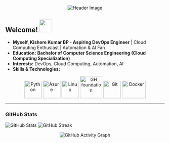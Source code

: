 <p align="center">
  <img src="https://capsule-render.vercel.app/api?type=waving&color=gradient&height=100&section=header&text=Hello,+It's+Kishore!&fontSize=40&animation=fadeIn&theme=snow" alt="Header Image"/>
</p> 

## Welcome! <img src="https://media.giphy.com/media/hvRJCLFzcasrR4ia7z/giphy.gif" width="40px">
- **Myself, Kishore Kumar BP - Aspiring DevOps Engineer** | Cloud Computing Enthusiast | Automation & AI Fan
- **Education:** **Bachelor of Computer Science Engineering (Cloud Computing Specialization)** 
- **Interests:** DevOps, Cloud Computing, Automation, AI  
- **Skills & Technologies:**
<p align="center"> <img src="https://cdn.jsdelivr.net/gh/devicons/devicon/icons/python/python-original.svg" alt="Python" width="55" height="55"/> <img src="https://cdn.jsdelivr.net/gh/devicons/devicon/icons/azure/azure-original.svg" alt="Azure" width="55" height="55"/> <img src="https://cdn.jsdelivr.net/gh/devicons/devicon/icons/linux/linux-original.svg" alt="Linux" width="55" height="55"/> <img
src="https://github.com/user-attachments/assets/70171794-53f7-4313-83d3-51a123b90d2a" alt="GH foundation" width="70" height="70"/> <img src="https://cdn.jsdelivr.net/gh/devicons/devicon/icons/git/git-original.svg" alt="Git" width="55" height="55"/> <img src="https://cdn.jsdelivr.net/gh/devicons/devicon/icons/docker/docker-original.svg" alt="Docker" width="75" height="55"/>  </p>

---

### GitHub Stats
![GitHub Stats](https://github-readme-stats.vercel.app/api?username=kishore-2&show_icons=true&theme=radical&cache_seconds=1800)
![GitHub Streak](https://github-readme-streak-stats.herokuapp.com/?user=kishore-2&theme=radical&date_format=M%20j%5B%2C%20Y%5D)

<p align="center">
  <img src="https://github-readme-activity-graph.vercel.app/graph?username=kishore-2&theme=react-dark" alt="GitHub Activity Graph"/>
</p>

<!--
### GitHub Foundations Certification
<div align="center" style="padding: 10px;">
  <a href="https://www.credly.com/badges/8d3949a8-6e4d-45c9-a316-177f36679296/public_url">
    <img src="https://github.com/user-attachments/assets/70171794-53f7-4313-83d3-51a123b90d2a" alt="GitHub Foundations Badge" width="150" style="border: 5px solid #fff; border-radius: 8px;" />
  </a>
</div>
###  Featured Projects  
-   **[Street Parking Management 🅿️🚗](https://github.com/kishore-2/StreetParkingManagement)**  
    Built a cloud-based AI system using **Microsoft Azure** to predict parking availability and optimize space utilization.  
-   **[Chat with Your Documents 📄🤖](https://github.com/kishore-2/rag-system)**  
    Developed an **AI-powered document assistant** that allows users to upload PDFs and get instant answers.  
---
###  How to Reach Me  
<p align="center">
  <a href="https://www.linkedin.com/in/kkbp/">
    <img src="https://img.shields.io/badge/LinkedIn-in/kkbp-blue?style=for-the-badge&logo=Linkedin" alt="LinkedIn"/>
  </a>
  <a href="https://github.com/kishore-2/">
    <img src="https://img.shields.io/badge/GitHub-kishore--2-181717?style=for-the-badge&logo=github" alt="GitHub"/>
  </a>
  <a href="mailto:kishorekumarbpk@gmail.com">
    <img src="https://img.shields.io/badge/Email-kishorekumarbpk@gmail.com-c14438?style=for-the-badge&logo=Gmail&logoColor=white" alt="Email"/>
  </a>
</p>  
-->
